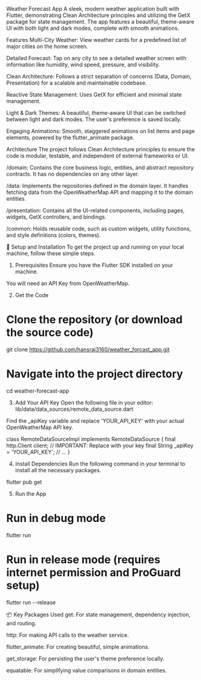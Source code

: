 Weather Forecast App
A sleek, modern weather application built with Flutter, demonstrating Clean Architecture principles and utilizing the GetX package for state management. The app features a beautiful, theme-aware UI with both light and dark modes, complete with smooth animations.

Features
Multi-City Weather: View weather cards for a predefined list of major cities on the home screen.

Detailed Forecast: Tap on any city to see a detailed weather screen with information like humidity, wind speed, pressure, and visibility.

Clean Architecture: Follows a strict separation of concerns (Data, Domain, Presentation) for a scalable and maintainable codebase.

Reactive State Management: Uses GetX for efficient and minimal state management.

Light & Dark Themes: A beautiful, theme-aware UI that can be switched between light and dark modes. The user's preference is saved locally.

Engaging Animations: Smooth, staggered animations on list items and page elements, powered by the flutter_animate package.

Architecture
The project follows Clean Architecture principles to ensure the code is modular, testable, and independent of external frameworks or UI.

/domain: Contains the core business logic, entities, and abstract repository contracts. It has no dependencies on any other layer.

/data: Implements the repositories defined in the domain layer. It handles fetching data from the OpenWeatherMap API and mapping it to the domain entities.

/presentation: Contains all the UI-related components, including pages, widgets, GetX controllers, and bindings.

/common: Holds reusable code, such as custom widgets, utility functions, and style definitions (colors, themes).

🚀 Setup and Installation
To get the project up and running on your local machine, follow these simple steps.

1. Prerequisites
Ensure you have the Flutter SDK installed on your machine.

You will need an API Key from OpenWeatherMap.

2. Get the Code
# Clone the repository (or download the source code)
git clone https://github.com/hansraj3160/weather_forcast_app.git

# Navigate into the project directory
cd weather-forecast-app

3. Add Your API Key
Open the following file in your editor:
lib/data/data_sources/remote_data_source.dart

Find the _apiKey variable and replace 'YOUR_API_KEY' with your actual OpenWeatherMap API key.

class RemoteDataSourceImpl implements RemoteDataSource {
  final http.Client client;
  // IMPORTANT: Replace with your key
  final String _apiKey = 'YOUR_API_KEY';
  // ...
}

4. Install Dependencies
Run the following command in your terminal to install all the necessary packages.

flutter pub get

5. Run the App
# Run in debug mode
flutter run

# Run in release mode (requires internet permission and ProGuard setup)
flutter run --release

📦 Key Packages Used
get: For state management, dependency injection, and routing.

http: For making API calls to the weather service.

flutter_animate: For creating beautiful, simple animations.

get_storage: For persisting the user's theme preference locally.

equatable: For simplifying value comparisons in domain entities.